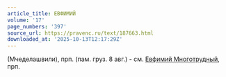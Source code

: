 ```yaml
---
article_title: ЕВФИМИЙ
volume: '17'
page_numbers: '397'
source_url: https://pravenc.ru/text/187663.html
downloaded_at: '2025-10-13T12:17:29Z'
---
```


(Мчеделашвили), прп. (пам. груз. 8 авг.) - см. [Евфимий Многотрудный](<https://pravenc.ru/text/Евфимий Многотрудный.html>), прп.
